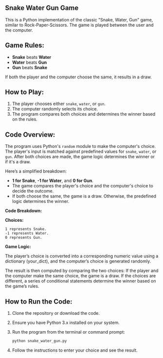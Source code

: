 ## Snake Water Gun Game

This is a Python implementation of the classic "Snake, Water, Gun" game, similar to Rock-Paper-Scissors. The game is played between the user and the computer.

## Game Rules:
- **Snake** beats **Water**
- **Water** beats **Gun**
- **Gun** beats **Snake**

If both the player and the computer choose the same, it results in a draw.

## How to Play:
1. The player chooses either `snake`, `water`, or `gun`.
2. The computer randomly selects its choice.
3. The program compares both choices and determines the winner based on the rules.

## Code Overview:
The program uses Python's `random` module to make the computer's choice. The player's input is matched against predefined values for `snake`, `water`, or `gun`. After both choices are made, the game logic determines the winner or if it's a draw.

Here’s a simplified breakdown:
- **1 for Snake**, **-1 for Water**, and **0 for Gun**.
- The game compares the player's choice and the computer's choice to decide the outcome.
- If both choose the same, the game is a draw. Otherwise, the predefined logic determines the winner.

**Code Breakdown:**

**Choices:**

    1 represents Snake.
    -1 represents Water.
    0 represents Gun.
    
**Game Logic:**

The player’s choice is converted into a corresponding numeric value using a dictionary (your_dict), and the computer’s choice is generated randomly.

The result is then computed by comparing the two choices:
    If the player and the computer make the same choice, the game is a draw.
    If the choices are different, a series of conditional statements determine the winner based on the game’s rules.

## How to Run the Code:
1. Clone the repository or download the code.
2. Ensure you have Python 3.x installed on your system.
3. Run the program from the terminal or command prompt:

    ```bash
    python snake_water_gun.py
    ```

4. Follow the instructions to enter your choice and see the result.
